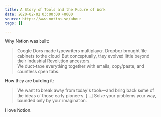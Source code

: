 ```yaml
---
title: A Story of Tools and the Future of Work
date: 2020-02-02 03:00:00 +0000
source: https://www.notion.so/about
tags: []

---
```

Why Notion was built:

> Google Docs made typewriters multiplayer. Dropbox brought file cabinets to the cloud. But conceptually, they evolved little beyond their Industrial Revolution ancestors.  
> We duct-tape everything together with emails, copy/paste, and countless open tabs.

How they are building it:

> We want to break away from today's tools—and bring back some of the ideas of those early pioneers. \[...\] Solve your problems your way, bounded only by your imagination.

I love Notion.
